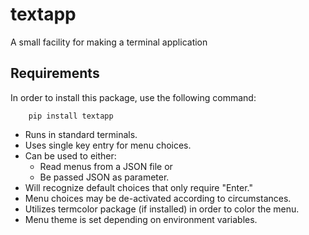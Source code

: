 # textapp

A small facility for making a terminal application

## Requirements

In order to install this package, use the following command:

        pip install textapp 

- Runs in standard terminals.
- Uses single key entry for menu choices.
- Can be used to either:
    - Read menus from a JSON file or
    - Be passed JSON as parameter.
- Will recognize default choices that only require "Enter."
- Menu choices may be de-activated according to circumstances.
- Utilizes termcolor package (if installed) in order to color the menu.
- Menu theme is set depending on environment variables.


